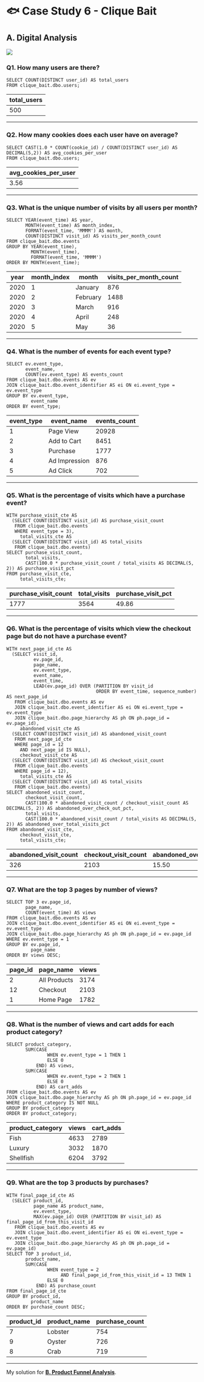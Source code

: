 # :fish: Case Study 6 - Clique Bait

## A. Digital Analysis

<picture>
  <img src="https://img.shields.io/badge/Microsoft%20SQL%20Server-CC2927?style=for-the-badge&logo=microsoft%20sql%20server&logoColor=white">
</picture>

### Q1. How many users are there?
```tsql
SELECT COUNT(DISTINCT user_id) AS total_users
FROM clique_bait.dbo.users;
```
| total_users |
|-------------|
| 500         |

---
### Q2. How many cookies does each user have on average?
```tsql
SELECT CAST(1.0 * COUNT(cookie_id) / COUNT(DISTINCT user_id) AS DECIMAL(5,2)) AS avg_cookies_per_user
FROM clique_bait.dbo.users;
```
| avg_cookies_per_user |
|----------------------|
| 3.56                 |

---
### Q3. What is the unique number of visits by all users per month?
```tsql
SELECT YEAR(event_time) AS year,
       MONTH(event_time) AS month_index,
       FORMAT(event_time, 'MMMM') AS month,
       COUNT(DISTINCT visit_id) AS visits_per_month_count
FROM clique_bait.dbo.events
GROUP BY YEAR(event_time),
         MONTH(event_time),
         FORMAT(event_time, 'MMMM')
ORDER BY MONTH(event_time);
```
| year | month_index | month    | visits_per_month_count |
|------|-------------|----------|------------------------|
| 2020 | 1           | January  | 876                    |
| 2020 | 2           | February | 1488                   |
| 2020 | 3           | March    | 916                    |
| 2020 | 4           | April    | 248                    |
| 2020 | 5           | May      | 36                     |

---
### Q4. What is the number of events for each event type?
```tsql
SELECT ev.event_type,
       event_name,
       COUNT(ev.event_type) AS events_count
FROM clique_bait.dbo.events AS ev
JOIN clique_bait.dbo.event_identifier AS ei ON ei.event_type = ev.event_type
GROUP BY ev.event_type,
         event_name
ORDER BY event_type;
```
| event_type | event_name    | events_count |
|------------|---------------|--------------|
| 1          | Page View     | 20928        |
| 2          | Add to Cart   | 8451         |
| 3          | Purchase      | 1777         |
| 4          | Ad Impression | 876          |
| 5          | Ad Click      | 702          |

---
### Q5. What is the percentage of visits which have a purchase event?
```tsql
WITH purchase_visit_cte AS
  (SELECT COUNT(DISTINCT visit_id) AS purchase_visit_count
   FROM clique_bait.dbo.events
   WHERE event_type = 3),
     total_visits_cte AS
  (SELECT COUNT(DISTINCT visit_id) AS total_visits
   FROM clique_bait.dbo.events)
SELECT purchase_visit_count,
       total_visits,
       CAST(100.0 * purchase_visit_count / total_visits AS DECIMAL(5, 2)) AS purchase_visit_pct
FROM purchase_visit_cte,
     total_visits_cte;
```
| purchase_visit_count | total_visits | purchase_visit_pct |
|----------------------|--------------|--------------------|
| 1777                 | 3564         | 49.86              |

---
### Q6. What is the percentage of visits which view the checkout page but do not have a purchase event?
```tsql
WITH next_page_id_cte AS
  (SELECT visit_id,
          ev.page_id,
          page_name,
          ev.event_type,
          event_name,
          event_time,
          LEAD(ev.page_id) OVER (PARTITION BY visit_id
                                 ORDER BY event_time, sequence_number) AS next_page_id
   FROM clique_bait.dbo.events AS ev
   JOIN clique_bait.dbo.event_identifier AS ei ON ei.event_type = ev.event_type
   JOIN clique_bait.dbo.page_hierarchy AS ph ON ph.page_id = ev.page_id),
     abandoned_visit_cte AS
  (SELECT COUNT(DISTINCT visit_id) AS abandoned_visit_count
   FROM next_page_id_cte
   WHERE page_id = 12
     AND next_page_id IS NULL),
     checkout_visit_cte AS
  (SELECT COUNT(DISTINCT visit_id) AS checkout_visit_count
   FROM clique_bait.dbo.events
   WHERE page_id = 12),
     total_visits_cte AS
  (SELECT COUNT(DISTINCT visit_id) AS total_visits
   FROM clique_bait.dbo.events)
SELECT abandoned_visit_count,
       checkout_visit_count,
       CAST(100.0 * abandoned_visit_count / checkout_visit_count AS DECIMAL(5, 2)) AS abandoned_over_check_out_pct,
       total_visits,
       CAST(100.0 * abandoned_visit_count / total_visits AS DECIMAL(5, 2)) AS abandoned_over_total_visits_pct
FROM abandoned_visit_cte,
     checkout_visit_cte,
     total_visits_cte;
```
| abandoned_visit_count | checkout_visit_count | abandoned_over_check_out_pct | total_visits | abandoned_over_total_visits_pct |
|-----------------------|----------------------|------------------------------|--------------|---------------------------------|
| 326                   | 2103                 | 15.50                        | 3564         | 9.15                            |

---
### Q7. What are the top 3 pages by number of views?
```tsql
SELECT TOP 3 ev.page_id,
       page_name,
       COUNT(event_time) AS views
FROM clique_bait.dbo.events AS ev
JOIN clique_bait.dbo.event_identifier AS ei ON ei.event_type = ev.event_type
JOIN clique_bait.dbo.page_hierarchy AS ph ON ph.page_id = ev.page_id
WHERE ev.event_type = 1
GROUP BY ev.page_id,
         page_name
ORDER BY views DESC;
```
| page_id | page_name    | views |
|---------|--------------|-------|
| 2       | All Products | 3174  |
| 12      | Checkout     | 2103  |
| 1       | Home Page    | 1782  |

---
### Q8. What is the number of views and cart adds for each product category?
```tsql
SELECT product_category,
       SUM(CASE
               WHEN ev.event_type = 1 THEN 1
               ELSE 0
           END) AS views,
       SUM(CASE
               WHEN ev.event_type = 2 THEN 1
               ELSE 0
           END) AS cart_adds
FROM clique_bait.dbo.events AS ev
JOIN clique_bait.dbo.page_hierarchy AS ph ON ph.page_id = ev.page_id
WHERE product_category IS NOT NULL
GROUP BY product_category
ORDER BY product_category;
```
| product_category | views | cart_adds |
|------------------|-------|-----------|
| Fish             | 4633  | 2789      |
| Luxury           | 3032  | 1870      |
| Shellfish        | 6204  | 3792      |

---
### Q9. What are the top 3 products by purchases?
```tsql
WITH final_page_id_cte AS
  (SELECT product_id,
          page_name AS product_name,
          ev.event_type,
          MAX(ev.page_id) OVER (PARTITION BY visit_id) AS final_page_id_from_this_visit_id
   FROM clique_bait.dbo.events AS ev
   JOIN clique_bait.dbo.event_identifier AS ei ON ei.event_type = ev.event_type
   JOIN clique_bait.dbo.page_hierarchy AS ph ON ph.page_id = ev.page_id)
SELECT TOP 3 product_id,
       product_name,
       SUM(CASE
               WHEN event_type = 2
                    AND final_page_id_from_this_visit_id = 13 THEN 1
               ELSE 0
           END) AS purchase_count
FROM final_page_id_cte
GROUP BY product_id,
         product_name
ORDER BY purchase_count DESC;
```
| product_id | product_name | purchase_count |
|------------|--------------|----------------|
| 7          | Lobster      | 754            |
| 9          | Oyster       | 726            |
| 8          | Crab         | 719            |

---
My solution for **[B. Product Funnel Analysis](B.%20Product%20Funnel%20Analysis.md)**.
